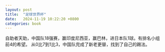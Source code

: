```yaml
---
layout: post
title:  "足球世界杯"
date:   2024-11-19 10:22:20 +0800
categories: book
---
```

自助者天助，中国队18强赛，赢印度尼西亚，赢巴林，进日本队1球。有排名小组前4的希望。
从0比7到1比3，中国队完成了新老更替，找到了自己的踢法。



